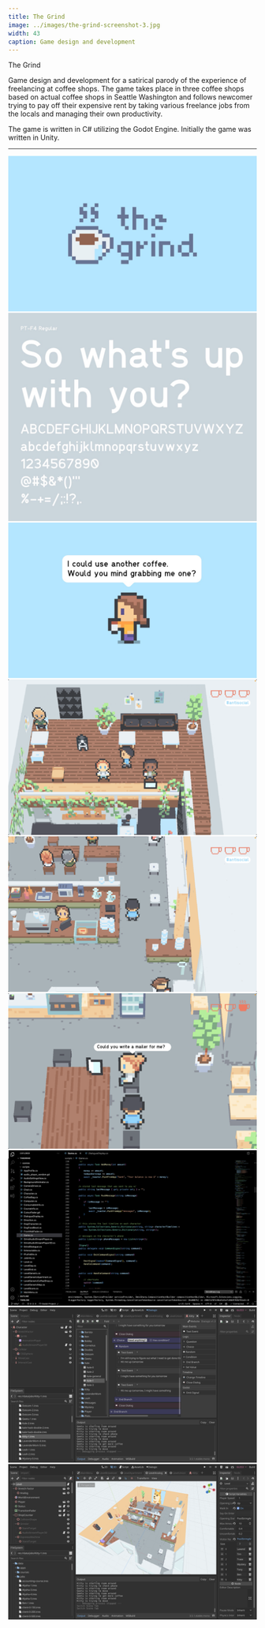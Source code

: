 ```yaml
---
title: The Grind
image: ../images/the-grind-screenshot-3.jpg
width: 43
caption: Game design and development
---
```


The Grind

Game design and development for a satirical parody of the experience of freelancing at coffee shops. The game takes place in three coffee shops based on actual coffee shops in Seattle Washington and follows newcomer trying to pay off their expensive rent by taking various freelance jobs from the locals and managing their own productivity.

The game is written in C# utilizing the Godot Engine. Initially the game was written in Unity.

***

![](../images/the-grind-title.jpg)
![](../images/the-grind-font.jpg)
![](../images/the-grind-dialogue.jpg)
![](../images/the-grind-screenshot-1.jpg)
![](../images/the-grind-screenshot-2.jpg)
![](../images/the-grind-screenshot-3.jpg)
![](../images/the-grind-dev-screenshot-1.jpg)
![](../images/the-grind-dev-screenshot-2.jpg)
![](../images/the-grind-dev-screenshot-3.jpg)